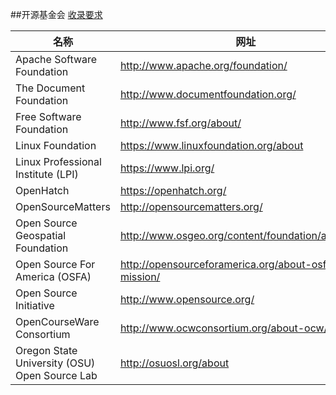 ##开源基金会
[收录要求](README.md#基金会录入标准)

| 名称                                                   	| 网址                              	|
|--------------------------------------------------------	|-----------------------------------	|
| Apache Software Foundation                                  | http://www.apache.org/foundation/                                	|
| The Document Foundation                                  |  http://www.documentfoundation.org/                              	|
| Free Software Foundation                                  |  http://www.fsf.org/about/                              	|
| Linux Foundation                                  | https://www.linuxfoundation.org/about                               	|
| Linux Professional Institute (LPI)                                  | https://www.lpi.org/                               	|
| OpenHatch                                  | https://openhatch.org/                               	|
| OpenSourceMatters                                  | http://opensourcematters.org/                               	|
| Open Source Geospatial Foundation                                  | http://www.osgeo.org/content/foundation/about.html                               	|
| Open Source For America (OSFA)                                  | http://opensourceforamerica.org/about-osfa/our-mission/                               	|
| Open Source Initiative                                  | http://www.opensource.org/                               	|
| OpenCourseWare Consortium                                  | http://www.ocwconsortium.org/about-ocw/                               	|
| Oregon State University (OSU) Open Source Lab                                  | http://osuosl.org/about                            | 
